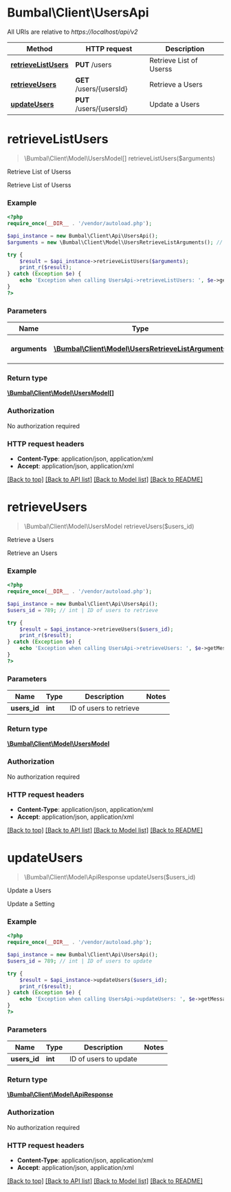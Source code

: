 # Bumbal\Client\UsersApi

All URIs are relative to *https://localhost/api/v2*

Method | HTTP request | Description
------------- | ------------- | -------------
[**retrieveListUsers**](UsersApi.md#retrieveListUsers) | **PUT** /users | Retrieve List of Userss
[**retrieveUsers**](UsersApi.md#retrieveUsers) | **GET** /users/{usersId} | Retrieve a Users
[**updateUsers**](UsersApi.md#updateUsers) | **PUT** /users/{usersId} | Update a Users


# **retrieveListUsers**
> \Bumbal\Client\Model\UsersModel[] retrieveListUsers($arguments)

Retrieve List of Userss

Retrieve List of Userss

### Example
```php
<?php
require_once(__DIR__ . '/vendor/autoload.php');

$api_instance = new Bumbal\Client\Api\UsersApi();
$arguments = new \Bumbal\Client\Model\UsersRetrieveListArguments(); // \Bumbal\Client\Model\UsersRetrieveListArguments | Users RetrieveList Arguments

try {
    $result = $api_instance->retrieveListUsers($arguments);
    print_r($result);
} catch (Exception $e) {
    echo 'Exception when calling UsersApi->retrieveListUsers: ', $e->getMessage(), PHP_EOL;
}
?>
```

### Parameters

Name | Type | Description  | Notes
------------- | ------------- | ------------- | -------------
 **arguments** | [**\Bumbal\Client\Model\UsersRetrieveListArguments**](../Model/\Bumbal\Client\Model\UsersRetrieveListArguments.md)| Users RetrieveList Arguments |

### Return type

[**\Bumbal\Client\Model\UsersModel[]**](../Model/UsersModel.md)

### Authorization

No authorization required

### HTTP request headers

 - **Content-Type**: application/json, application/xml
 - **Accept**: application/json, application/xml

[[Back to top]](#) [[Back to API list]](../../README.md#documentation-for-api-endpoints) [[Back to Model list]](../../README.md#documentation-for-models) [[Back to README]](../../README.md)

# **retrieveUsers**
> \Bumbal\Client\Model\UsersModel retrieveUsers($users_id)

Retrieve a Users

Retrieve an Users

### Example
```php
<?php
require_once(__DIR__ . '/vendor/autoload.php');

$api_instance = new Bumbal\Client\Api\UsersApi();
$users_id = 789; // int | ID of users to retrieve

try {
    $result = $api_instance->retrieveUsers($users_id);
    print_r($result);
} catch (Exception $e) {
    echo 'Exception when calling UsersApi->retrieveUsers: ', $e->getMessage(), PHP_EOL;
}
?>
```

### Parameters

Name | Type | Description  | Notes
------------- | ------------- | ------------- | -------------
 **users_id** | **int**| ID of users to retrieve |

### Return type

[**\Bumbal\Client\Model\UsersModel**](../Model/UsersModel.md)

### Authorization

No authorization required

### HTTP request headers

 - **Content-Type**: application/json, application/xml
 - **Accept**: application/json, application/xml

[[Back to top]](#) [[Back to API list]](../../README.md#documentation-for-api-endpoints) [[Back to Model list]](../../README.md#documentation-for-models) [[Back to README]](../../README.md)

# **updateUsers**
> \Bumbal\Client\Model\ApiResponse updateUsers($users_id)

Update a Users

Update a Setting

### Example
```php
<?php
require_once(__DIR__ . '/vendor/autoload.php');

$api_instance = new Bumbal\Client\Api\UsersApi();
$users_id = 789; // int | ID of users to update

try {
    $result = $api_instance->updateUsers($users_id);
    print_r($result);
} catch (Exception $e) {
    echo 'Exception when calling UsersApi->updateUsers: ', $e->getMessage(), PHP_EOL;
}
?>
```

### Parameters

Name | Type | Description  | Notes
------------- | ------------- | ------------- | -------------
 **users_id** | **int**| ID of users to update |

### Return type

[**\Bumbal\Client\Model\ApiResponse**](../Model/ApiResponse.md)

### Authorization

No authorization required

### HTTP request headers

 - **Content-Type**: application/json, application/xml
 - **Accept**: application/json, application/xml

[[Back to top]](#) [[Back to API list]](../../README.md#documentation-for-api-endpoints) [[Back to Model list]](../../README.md#documentation-for-models) [[Back to README]](../../README.md)


